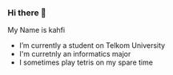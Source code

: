 ### Hi there 👋
My Name is kahfi

- I’m currently a student on Telkom University
- I'm curretnly an informatics major
- I sometimes play tetris on my spare time
